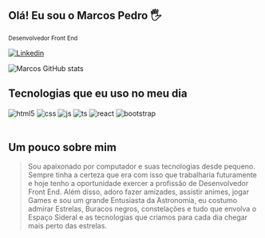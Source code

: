 ## Olá! Eu sou o Marcos Pedro 🖐️
<p><small>Desenvolvedor Front End</small></p>


[![Linkedin](https://img.shields.io/badge/LinkedIn-0077B5?style=for-the-badge&logo=linkedin&logoColor=white)](https://www.linkedin.com/in/marcos-pedro-alves-376a7b209)

![Marcos GitHub stats](https://github-readme-stats.vercel.app/api?username=marcospedroweb&show_icons=true&theme=dracula&count_private=true)

## Tecnologias que eu uso no meu dia

<div style="display: inline_block">
  <img align="center" alt="html5" src="https://img.shields.io/badge/HTML5-E34F26?style=for-the-badge&logo=html5&logoColor=white" />
  <img align="center" alt="css" src="https://img.shields.io/badge/CSS3-1572B6?style=for-the-badge&logo=css3&logoColor=white" />
  <img align="center" alt="js" src="https://img.shields.io/badge/JavaScript-F7DF1E?style=for-the-badge&logo=javascript&logoColor=black" />
  <img align="center" alt="ts" src="https://img.shields.io/badge/TypeScript-007ACC?style=for-the-badge&logo=typescript&logoColor=white" />
  <img align="center" alt="react" src="https://img.shields.io/badge/React-20232A?style=for-the-badge&logo=react&logoColor=61DAFB" />
  <img align="center" alt="bootstrap" src="https://img.shields.io/badge/Bootstrap-563D7C?style=for-the-badge&logo=bootstrap&logoColor=white" />
</div><br/>

## Um pouco sobre mim
> Sou apaixonado por computador e suas tecnologias desde pequeno. Sempre tinha a certeza que era com isso que trabalharia futuramente e hoje tenho a oportunidade exercer a profissão de Desenvolvedor Front End. Além disso, adoro fazer amizades, assistir animes, jogar Games e sou um grande Entusiasta da Astronomia, eu costumo admirar Estrelas, Buracos negros, constelações e tudo que envolva o Espaço Sideral e as tecnologias que criamos para cada dia chegar mais perto das estrelas.


